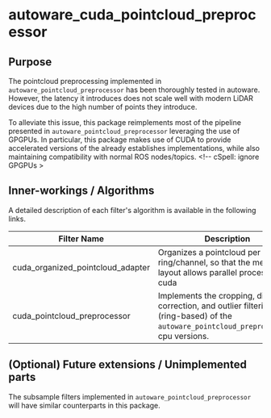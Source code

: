 # autoware_cuda_pointcloud_preprocessor

## Purpose

The pointcloud preprocessing implemented in `autoware_pointcloud_preprocessor` has been thoroughly tested in autoware. However, the latency it introduces does not scale well with modern LiDAR devices due to the high number of points they introduce.

To alleviate this issue, this package reimplements most of the pipeline presented in `autoware_pointcloud_preprocessor` leveraging the use of GPGPUs. In particular, this package makes use of CUDA to provide accelerated versions of the already establishes implementations, while also maintaining compatibility with normal ROS nodes/topics. <!-- cSpell: ignore GPGPUs >

## Inner-workings / Algorithms

A detailed description of each filter's algorithm is available in the following links.

| Filter Name                       | Description                                                                                                                                  | Detail                                            |
| --------------------------------- | -------------------------------------------------------------------------------------------------------------------------------------------- | ------------------------------------------------- |
| cuda_organized_pointcloud_adapter | Organizes a pointcloud per ring/channel, so that the memory layout allows parallel processing in cuda                                        | [link](docs/cuda-organized-pointcloud-adapter.md) |
| cuda_pointcloud_preprocessor      | Implements the cropping, distortion correction, and outlier filtering (ring-based) of the `autoware_pointcloud_preprocessor`'s cpu versions. | [link](docs/cuda-pointcloud-preprocessor.md)      |

## (Optional) Future extensions / Unimplemented parts

The subsample filters implemented in `autoware_pointcloud_preprocessor` will have similar counterparts in this package.
